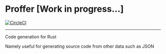 # Proffer [Work in progress...]

[![CircleCI](https://circleci.com/gh/milesgranger/proffer.svg?style=svg)](https://circleci.com/gh/milesgranger/proffer)

---

Code generation for Rust

Namely useful for generating source code
from other data such as JSON
